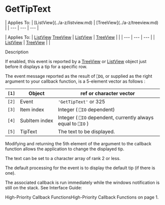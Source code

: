 




<h1 class="heading"><span class="name">GetTipText</span></h1>
| Applies To: | [ListView](../a-z/listview.md) | [TreeView](../a-z/treeview.md) |
| --- | --- | ---  |

| Applies To: | [ListView](../a-z/listview.md) [TreeView](../a-z/treeview.md) | [ListView](../a-z/listview.md) | [TreeView](../a-z/treeview.md) |  |
| --- | --- | ---  |
| [ListView](../a-z/listview.md) | [TreeView](../a-z/treeview.md) |  |


Description


If enabled, this event is reported by a [TreeView](../a-z/treeview.md) or [ListView](../a-z/listview.md) object just before it displays a tip for a specific row.


The event message reported as the result of `⎕DQ`, or supplied as the right argument to your callback function, is a 5-element vector as follows :

| `[1]` | Object | ref or character vector |
| --- | --- | ---  |
| `[2]` | Event | `'GetTipText'` or 325 |
| `[3]` | Item index | Integer ( `⎕IO` dependent) |
| `[4]` | SubItem index | Integer ( `⎕IO` dependent, currently always equal to `⎕IO` ) |
| `[5]` | TipText | The text to be displayed. |


Modifying and returning the 5th element of the argument to the callback function allows the application to change the displayed tip.


The text can be set to a character array of rank 2 or less.


The default processing for the event is to display the default tip (if there is one).



The associated callback is run immediately while the windows notification is still on the stack. See 
Interface Guide: 

High-Priority Callback FunctionsHigh-Priority Callback Functions on page 1.



